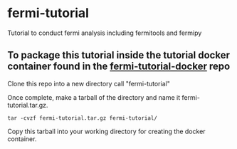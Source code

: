 # fermi-tutorial
Tutorial to conduct fermi analysis including fermitools and fermipy

## To package this tutorial inside the tutorial docker container found in the [fermi-tutorial-docker](https://github.com/durhamgamma/fermi-tutorial-docker) repo
Clone this repo into a new directory call "fermi-tutorial"

Once complete, make a tarball of the directory and name it fermi-tutorial.tar.gz.

```tar -cvzf fermi-tutorial.tar.gz fermi-tutorial/```

Copy this tarball into your working directory for creating the docker container.

